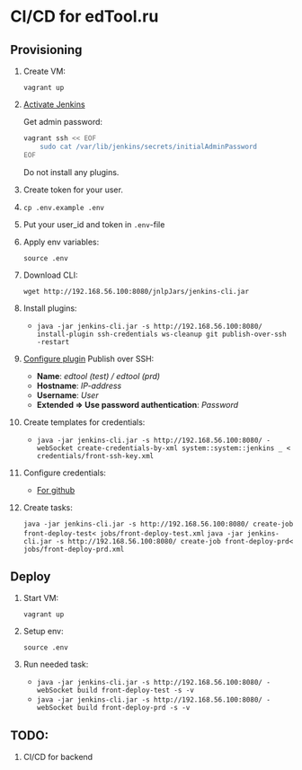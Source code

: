 # CI/CD for edTool.ru

## Provisioning

1. Create VM: 

    `vagrant up`

1. [Activate Jenkins](http://192.168.56.100:8080)

    Get admin password:
    ```sh
    vagrant ssh << EOF
        sudo cat /var/lib/jenkins/secrets/initialAdminPassword
    EOF
    ```
    Do not install any plugins.

1. Create token for your user.

1. `cp .env.example .env`

1. Put your user_id and token in `.env`-file

1. Apply env variables:

    `source .env`

1. Download CLI:

    `wget http://192.168.56.100:8080/jnlpJars/jenkins-cli.jar`

1. Install plugins:

    - `java -jar jenkins-cli.jar -s http://192.168.56.100:8080/ install-plugin ssh-credentials ws-cleanup git publish-over-ssh -restart`

1. [Configure plugin](http://192.168.56.100:8080/configure) Publish over SSH: 
    - **Name**: *edtool (test) / edtool (prd)*
    - **Hostname**: *IP-address*
    - **Username**: *User*
    - **Extended => Use password authentication**: *Password*

1. Create templates for credentials:

    - `java -jar jenkins-cli.jar -s http://192.168.56.100:8080/ -webSocket create-credentials-by-xml system::system::jenkins _ < credentials/front-ssh-key.xml`

1. Configure credentials:
    - [For github](http://192.168.56.100:8080/credentials/store/system/domain/_/credential/front-ssh-key/update)
 
1. Create tasks:

    `java -jar jenkins-cli.jar -s http://192.168.56.100:8080/ create-job front-deploy-test< jobs/front-deploy-test.xml`
    `java -jar jenkins-cli.jar -s http://192.168.56.100:8080/ create-job front-deploy-prd< jobs/front-deploy-prd.xml`

## Deploy

1. Start VM:

    `vagrant up`

1. Setup env:

    `source .env`

1. Run needed task:

    - `java -jar jenkins-cli.jar -s http://192.168.56.100:8080/ -webSocket build front-deploy-test -s -v`
    - `java -jar jenkins-cli.jar -s http://192.168.56.100:8080/ -webSocket build front-deploy-prd -s -v`

## TODO:
1. CI/CD for backend
